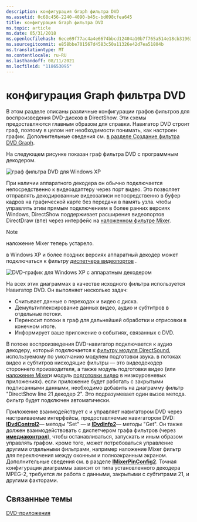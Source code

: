 ```yaml
---
description: конфигурация Graph фильтра DVD
ms.assetid: 0c68c456-2240-4090-b45c-bd098cfea645
title: конфигурация Graph фильтра DVD
ms.topic: article
ms.date: 05/31/2018
ms.openlocfilehash: 6ece69f77ac4a4e6674bbcd12404a10b7f765a514e18cb31963d2ed7f981799e
ms.sourcegitcommit: e858bbe701567d4583c50a11326e42d7ea51804b
ms.translationtype: MT
ms.contentlocale: ru-RU
ms.lasthandoff: 08/11/2021
ms.locfileid: "118653095"
---
```

# <a name="dvd-filter-graph-configuration"></a>конфигурация Graph фильтра DVD

В этом разделе описаны различные конфигурации графов фильтров для воспроизведения DVD-дисков в DirectShow. Эти схемы предоставляются главным образом для справки. Навигатор DVD строит граф, поэтому в целом нет необходимости понимать, как настроен график. Дополнительные сведения см. [в разделе Создание фильтра DVD Graph](building-the-dvd-filter-graph.md).

На следующем рисунке показан граф фильтра DVD с программным декодером.

![граф фильтра DVD для Windows XP](images/dvd-graph-xp.png)

При наличии аппаратного декодера он обычно подключается непосредственно к видеоадаптеру через порт видео. Это позволяет отправлять декодированные видеозаписи непосредственно в буфер кадров на графической карте без передачи в память узла. чтобы управлять этим прямым подключением в более ранних версиях Windows, DirectShow поддерживает расширения видеопортов DirectDraw (впе) через интерфейс на [наложенном фильтре Mixer](overlay-mixer-filter.md).

> [!Note]  
> наложение Mixer теперь устарело.

 

в Windows XP и более поздних версиях аппаратный декодер может подключаться к фильтру [диспетчера видеопортов](video-port-manager.md) .

![DVD-график для Windows XP с аппаратным декодером](images/dvd-hwgraph-xp.png)

На всех этих диаграммах в качестве исходного фильтра используется Навигатор DVD. Он выполняет несколько задач:

-   Считывает данные о переходах и видео с диска.
-   Демультиплексирование данных видео, аудио и субтитров в отдельные потоки.
-   Переносит потоки в граф для дальнейшей обработки и отрисовки в конечном итоге.
-   Информирует ваше приложение о событиях, связанных с DVD.

В потоке воспроизведения DVD-навигатор подключается к аудио декодеру, который подключается к [фильтру модуля DirectSound](directsound-renderer-filter.md), используемому по умолчанию модулем подготовки звука. в потоках видео и субтитров нисходящие фильтры — это видеодекодер стороннего производителя, а также модуль подготовки видео (или [наложение Mixer](overlay-mixer-filter.md)и модуль [подготовки видео](video-renderer-filter.md) в низкоуровневых приложениях). если приложение будет работать с закрытыми подписанными данными, необходимо добавить на диаграмму фильтр "DirectShow line 21 декодер 2". Это подразумевает один вызов метода. фильтр будет подключен автоматически.

Приложение взаимодействует с и управляет навигатором DVD через настраиваемые интерфейсы, предоставляемые навигатором DVD: [**IDvdControl2**](/windows/desktop/api/Strmif/nn-strmif-idvdcontrol2)— методы "Set" — и [**IDvdInfo2**](/windows/desktop/api/Strmif/nn-strmif-idvdinfo2)— методы "Get". Он также должен взаимодействовать с диспетчером графа фильтров (через [**имедиаконтрол**](/windows/desktop/api/Control/nn-control-imediacontrol)), чтобы останавливаться, запускать и иным образом управлять графом. кроме того, может потребоваться управление другими отдельными фильтрами, например наложение Mixer фильтр для переключения между оконным и полноэкранным экраном. Дополнительные сведения см. в разделе [**IMixerPinConfig2**](/windows/desktop/api/Mpconfig/nn-mpconfig-imixerpinconfig2). Точная конфигурация диаграммы зависит от типа установленного декодера MPEG-2, требуется ли работа с данными, закрытыми с субтитрами 21, и другими факторами.

## <a name="related-topics"></a>Связанные темы

<dl> <dt>

[DVD-приложения](dvd-applications.md)
</dt> </dl>

 

 



